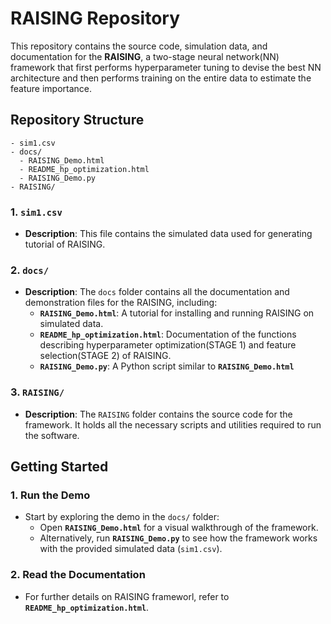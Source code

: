 
# RAISING Repository

This repository contains the source code, simulation data, and documentation for the **RAISING**, a two-stage neural network(NN) framework that first performs hyperparameter tuning to devise the best NN architecture and then performs training on the entire data to estimate the feature importance.

## Repository Structure

```plaintext
- sim1.csv
- docs/
  - RAISING_Demo.html
  - README_hp_optimization.html
  - RAISING_Demo.py
- RAISING/
```

### 1. `sim1.csv`
- **Description**: This file contains the simulated data used for generating tutorial of RAISING.

### 2. `docs/`
- **Description**: The `docs` folder contains all the documentation and demonstration files for the RAISING, including:
  - **`RAISING_Demo.html`**: A tutorial for installing and running RAISING on simulated data.
  - **`README_hp_optimization.html`**: Documentation of the functions describing hyperparameter optimization(STAGE 1) and feature selection(STAGE 2) of RAISING.
  - **`RAISING_Demo.py`**: A Python script similar to **`RAISING_Demo.html`**

### 3. `RAISING/`
- **Description**: The `RAISING` folder contains the source code for the framework. It holds all the necessary scripts and utilities required to run the software.

## Getting Started

### 1. Run the Demo
- Start by exploring the demo in the `docs/` folder:
  - Open **`RAISING_Demo.html`** for a visual walkthrough of the framework.
  - Alternatively, run **`RAISING_Demo.py`** to see how the framework works with the provided simulated data (`sim1.csv`).

### 2. Read the Documentation
- For further details on RAISING frameworl, refer to **`README_hp_optimization.html`**.
